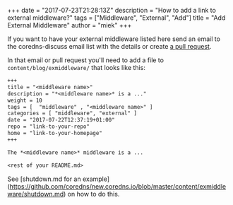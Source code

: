 +++
date = "2017-07-23T21:28:13Z"
description = "How to add a link to external middleware?"
tags = ["Middleware", "External", "Add"]
title = "Add External Middleware"
author = "miek"
+++

If you want to have your external middleware listed here send an email to the coredns-discuss email
list with the details or create [a pull request](https://github.com/coredns/coredns.io).

In that email or pull request you'll need to add a file to `content/blog/exmiddleware/` that looks
like this:

~~~ txt
+++
title = "<middleware name>"
description = "*<middleware name>* is a ..."
weight = 10
tags = [  "middleware" , "<middleware name>" ]
categories = [ "middleware", "external" ]
date = "2017-07-22T12:37:19+01:00"
repo = "link-to-your-repo"
home = "link-to-your-homepage"
+++

The *<middleware name>* middleware is a ...

<rest of your README.md>
~~~

See [shutdown.md for an example]
(https://github.com/coredns/new.coredns.io/blob/master/content/exmiddleware/shutdown.md) on how to do
this.
